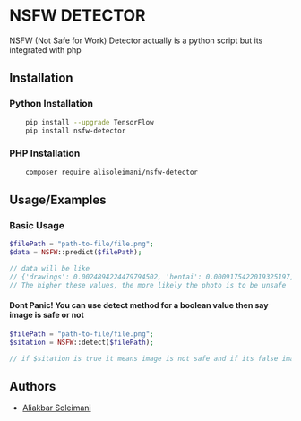 
# NSFW DETECTOR

NSFW (Not Safe for Work) Detector actually is a python script but its integrated with php


## Installation

### Python Installation

```bash
    pip install --upgrade TensorFlow
    pip install nsfw-detector
```

### PHP Installation

```bash
    composer require alisoleimani/nsfw-detector
```


## Usage/Examples

### Basic Usage
```php
$filePath = "path-to-file/file.png";
$data = NSFW::predict($filePath);

// data will be like 
// {'drawings': 0.0024894224479794502, 'hentai': 0.0009175422019325197, 'neutral': 0.9905469417572021, 'porn': 0.00509273586794734, 'sexy': 0.0009534107521176338}
// The higher these values, the more likely the photo is to be unsafe
```

#### Dont Panic! You can use detect method for a boolean value then say image is safe or not

```php
$filePath = "path-to-file/file.png";
$sitation = NSFW::detect($filePath);

// if $sitation is true it means image is not safe and if its false image will be secure 
```





## Authors

- [Aliakbar Soleimani](https://www.github.com/alisoleimanii)


